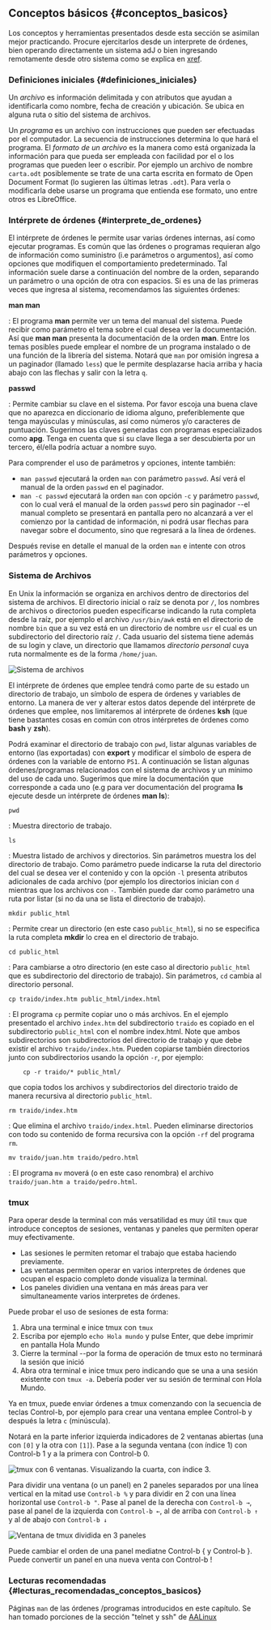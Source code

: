 ## Conceptos básicos {#conceptos_basicos}

Los conceptos y herramientas presentados desde esta sección se asimilan mejor
practicando.
Procure ejercitarlos desde un interprete de órdenes, bien operando
directamente un sistema adJ o bien ingresando remotamente desde otro
sistema como se explica en [xref](#primer_uso_de_adJ).

### Definiciones iniciales {#definiciones_iniciales}

Un *archivo* es información delimitada y con atributos que ayudan a
identificarla como nombre, fecha de creación y ubicación. Se ubica en alguna
ruta o sitio del sistema de archivos.

Un *programa* es un archivo con instrucciones que pueden ser efectuadas
por el computador.  La secuencia de instrucciones determina lo que hará el
programa.  El *formato de un archivo* es la manera como está organizada la
información para que pueda ser empleada con facilidad por el  o los programas
que pueden leer o escribir. 
Por ejemplo un archivo de nombre `carta.odt` posiblemente
se trate de una carta escrita en formato de Open Document Format
(lo sugieren las últimas letras `.odt`).
Para verla o modificarla debe usarse un programa que entienda ese formato, 
uno entre otros es LibreOffice.

### Intérprete de órdenes {#interprete_de_ordenes}

El intérprete de órdenes le permite usar varias órdenes internas, así
como ejecutar programas.
Es común que las órdenes o programas requieran algo de información como
suministro (i.e parámetros o argumentos), así como opciones que modifiquen
el comportamiento predeterminado.
Tal información suele darse a continuación del nombre de la orden, separando
un parámetro o una opción de otra con espacios. Si es una de las primeras veces
que ingresa al sistema, recomendamos las siguientes órdenes:

**man man**

:   El programa **man** permite ver un tema del manual del sistema. Puede
recibir como parámetro el tema sobre el cual desea ver la documentación.
Así que **man man** presenta la documentación de la orden **man**.
Entre los temas posibles puede emplear el nombre de un programa instalado o
de una función de la librería del sistema. 
Notará que `man` por omisión ingresa a un paginador (llamado `less`) que le 
permite desplazarse hacia arriba y hacia abajo con las flechas y salir con 
la letra `q`.

**passwd**

: Permite cambiar su clave en el sistema. Por favor escoja una buena clave
que no aparezca en diccionario de idioma alguno, preferiblemente que tenga
mayúsculas y minúsculas, así como números y/o caracteres de puntuación.
Sugerimos las claves generadas con programas especializados como **apg**.
Tenga en cuenta que si su clave llega a ser descubierta por un tercero,
él/ella podría actuar a nombre suyo.

Para comprender el uso de parámetros y opciones, intente también:

* `man passwd` ejecutará la orden `man` con parámetro `passwd`. Así
  verá el manual de la orden `passwd` en el paginador.
* `man -c passwd` ejecutará la orden `man` con opción `-c` y 
  parámetro `passwd`, con lo cual verá el manual de la orden `passwd` pero
  sin paginador --el manual completo se presentará en pantalla pero no
  alcanzará a ver el comienzo por la cantidad de información, ni podrá usar 
  flechas para navegar sobre el documento, sino que regresará a la línea 
  de órdenes.

Después revise en detalle el manual de la orden `man` e intente con otros
parámetros y opciones.

### Sistema de Archivos

En Unix la información se organiza en archivos dentro de directorios del
sistema de archivos.  El directorio inicial o raíz se denota por `/`, los
nombres de archivos o directorios pueden especificarse indicando la ruta
completa desde la raíz, por ejemplo el archivo `/usr/bin/awk` está en el
directorio de nombre `bin` que a su vez está en un directorio de nombre
`usr` el cual es un subdirectorio del directorio raíz `/`.
Cada usuario del sistema tiene además de su login y clave, un directorio que
llamamos *directorio personal* cuya ruta normalmente es de la forma
`/home/juan`.

![Sistema de archivos](img/arbol-archivos.png)

El intérprete de órdenes que emplee tendrá como parte de su estado un
directorio de trabajo, un símbolo de espera de órdenes y variables de entorno.
La manera de ver y alterar estos datos depende del intérprete de órdenes que
emplee, nos limitaremos al intérprete de órdenes **ksh** (que tiene bastantes
cosas en común con otros intérpretes de órdenes como **bash** y **zsh**).

Podrá examinar el directorio de trabajo con `pwd`, listar algunas
variables de entorno (las exportadas) con **export** y modificar el
símbolo de espera de órdenes con la variable de entorno `PS1`.
A continuación se listan algunas órdenes/programas relacionados con el
sistema de archivos y un mínimo del uso de cada uno. Sugerimos que mire la
documentación que corresponde a cada uno (e.g para ver documentación del
programa **ls** ejecute desde un intérprete de órdenes **man ls**):

`pwd`

: Muestra directorio de trabajo.

`ls`

: Muestra listado de archivos y directorios. Sin parámetros muestra los del
directorio de trabajo. Como parámetro puede indicarse la ruta del directorio
del cual se desea ver el contenido y con la opción `-l` presenta atributos
adicionales de cada archivo (por ejemplo los directorios inician con `d`
mientras que los archivos con `-`.  También puede dar como parámetro
una ruta por listar (si no da una se lista el directorio de trabajo).

`mkdir public_html`

: Permite crear un directorio (en este caso `public_html`), si no se
especifica la ruta completa **mkdir** lo crea en el directorio de trabajo.

`cd public_html`

: Para cambiarse a otro directorio (en este caso al directorio `public_html`
que es subdirectorio del directorio de trabajo). Sin parámetros, `cd`
cambia al directorio personal.

`cp traido/index.htm public_html/index.html`

: El programa `cp` permite copiar uno o más archivos. En el ejemplo
presentado el archivo `index.htm` del subdirectorio `traido` es copiado
en el subdirectorio `public_html` con el nombre index.html. Note que ambos
subdirectorios son subdirectorios del directorio  de trabajo y que debe
existir el archivo `traido/index.htm`. Pueden copiarse también directorios
junto con subdirectorios usando la opción `-r`, por ejemplo:
```
    cp -r traido/* public_html/
```
que copia todos los archivos y subdirectorios del directorio traido de manera recursiva al
directorio `public_html`.

`rm traido/index.htm`

: Que elimina el archivo `traido/index.html`. Pueden eliminarse
directorios con todo su contenido de forma recursiva con la opción
`-rf` del programa `rm`.

`mv traido/juan.htm traido/pedro.html`

: El programa `mv` moverá (o en este caso renombra) el archivo
`traido/juan.htm a traido/pedro.html`.

### tmux

Para operar desde la terminal con más versatilidad es muy útil `tmux`
que introduce conceptos de sesiones, ventanas y paneles que permiten operar
muy efectivamente.

* Las sesiones le permiten retomar el trabajo que estaba haciendo
  previamente.
* Las ventanas permiten operar en varios interpretes de órdenes que ocupan
  el espacio completo donde visualiza la terminal.
* Los paneles dividien una ventana en más áreas para ver simultaneamente
  varios interpretes de órdenes.

Puede probar el uso de sesiones de esta forma:

1. Abra una terminal e inice tmux con `tmux`
2. Escriba por ejemplo `echo Hola mundo` y pulse Enter, que debe imprimir en pantalla Hola Mundo
3. Cierre la terminal  --por la forma de operación de tmux esto no terminará la sesión que inició
4. Abra otra terminal e inice tmux pero indicando que se una a una sesión existente con `tmux -a`.  Debería poder ver su sesión de terminal con Hola Mundo.

Ya en tmux, puede enviar órdenes a tmux comenzando con la secuencia de teclas
Control-b, por ejemplo  para crear una ventana emplee Control-b y después
la letra `c` (minúscula).


Notará en la parte inferior izquierda indicadores de 2 ventanas
abiertas (una con `[0]` y la otra con `[1]`).
Pase a la segunda ventana (con índice 1) con Control-b 1 y a la primera
con Control-b 0.


![tmux con 6 ventanas. Visualizando la cuarta, con índice 3.](img/tmux-v.png)

Para dividir una ventana (o un panel) en 2 paneles separados por una línea
vertical en la mitad use `Control-b %` y para dividir en 2 con una línea
horizontal use `Control-b "`.  Pase al panel de la derecha con
`Control-b →`, pase al panel de la izquierda con `Control-b ←`,
al de arriba con `Control-b ↑` y al de abajo con `Control-b ↓`

![Ventana de tmux dividida en 3 paneles](img/tmux-p.png)

Puede cambiar el orden de una panel mediatne Control-b { y Control-b }.
Puede convertir un panel en una nueva venta con Control-b !


### Lecturas recomendadas {#lecturas_recomendadas_conceptos_basicos}

Páginas `man` de las órdenes /programas introducidos en este capítulo.
Se han tomado porciones de la sección "telnet y ssh" de [AALinux](#bibliografia)







